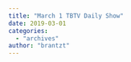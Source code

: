 ```yaml
---
title: "March 1 TBTV Daily Show"
date: 2019-03-01
categories: 
  - "archives"
author: "brantzt"
---
```



